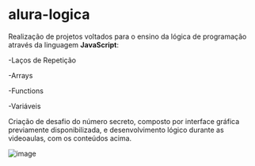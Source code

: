 # alura-logica

Realização de projetos voltados para o ensino da lógica de programação através da linguagem **JavaScript**:

-Laços de Repetição

-Arrays

-Functions

-Variáveis

Criação de desafio do número secreto, composto por interface gráfica previamente disponibilizada, e desenvolvimento lógico durante as videoaulas, com os conteúdos acima.

![image](https://github.com/diandrade/alura-logica/assets/81432715/5e909f44-99f3-4225-aa01-a777d515b82d)

